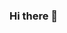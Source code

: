 ### Hi there 👋

<!--
**kgalley1102/kgalley1102** is a ✨ _special_ ✨ repository because its `README.md` (this file) appears on your GitHub profile.

Here are some ideas to get you started:

### - 🔭 I’m currently working on getting my degree to become a website designer and developer. 
### - 🌱 I’m currently learning active server page development.
### - ⚡ Fun fact: I am very new to this. 
-->
